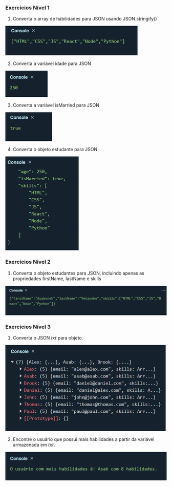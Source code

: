 ### Exercícios Nível 1

1. Converta o array de habilidades para JSON usando JSON.stringify()

![alt text](image.png)

2. Converta a variável idade para JSON

![alt text](image-1.png)

3. Converta a variável isMarried para JSON

![alt text](image-2.png)

4. Converta o objeto estudante para JSON

![alt text](image-3.png)

### Exercícios Nível 2

1. Converta o objeto estudantes para JSON, incluindo apenas as propriedades firstName, lastName e skills

![alt text](image-5.png)

### Exercícios Nível 3

1. Converta o JSON *txt* para objeto.

![alt text](image-4.png)

2. Encontre o usuário que possui mais habilidades a partir da variável armazenada em *txt*.

![alt text](image-6.png)


